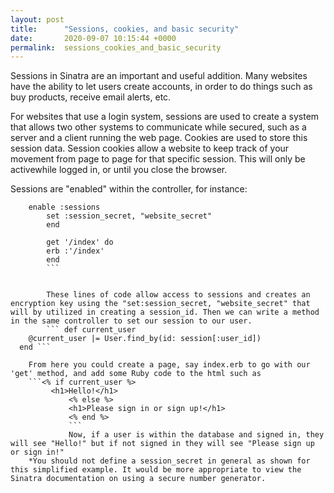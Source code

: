 ```yaml
---
layout: post
title:      "Sessions, cookies, and basic security"
date:       2020-09-07 10:15:44 +0000
permalink:  sessions_cookies_and_basic_security
---
```



Sessions in Sinatra are an important and useful addition. Many websites have the ability to let users create accounts, in order to do things such as buy products, receive email alerts, etc. 

For websites that use a login system, sessions are used to create a system that allows two other systems to communicate while secured, such as a server and a client running the web page. Cookies are used to store this session data. Session cookies allow a website to keep track of your movement from page to page for that specific session. This will only be activewhile logged in, or until you close the browser.

Sessions are "enabled" within the controller, for instance:
```configure do 
    enable :sessions
		set :session_secret, "website_secret"
		end
		
		get '/index' do
		erb :'/index'
		end
		```
		
		
		These lines of code allow access to sessions and creates an encryption key using the "set:session_secret, "website_secret" that will by utilized in creating a session_id. Then we can write a method in the same controller to set our session to our user.
		``` def current_user
    @current_user |= User.find_by(id: session[:user_id])
  end ```
	
	From here you could create a page, say index.erb to go with our 'get' method, and add some Ruby code to the html such as
	```<% if current_user %>
	     <h1>Hello!</h1>
			 <% else %>
			 <h1>Please sign in or sign up!</h1>
			 <% end %>
			 ``` 
			 Now, if a user is within the database and signed in, they will see "Hello!" but if not signed in they will see "Please sign up or sign in!"
	*You should not define a session_secret in general as shown for this simplified example. It would be more appropriate to view the Sinatra documentation on using a secure number generator.
